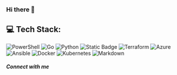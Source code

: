 ### Hi there 👋


## 💻 Tech Stack:
![PowerShell](https://img.shields.io/badge/PowerShell-012456.svg?style=flat&logo=PowerShell&logoColor=White)  ![Go](https://img.shields.io/badge/go-%2300ADD8.svg?style=flat&logo=go&logoColor=white)  ![Python](https://img.shields.io/badge/python-3670A0?style=flat&logo=python&logoColor=ffdd54)  ![Static Badge](https://img.shields.io/badge/AzureDevOps-2596be.svg?style=flat&logo=Azure%20DevOps&logoColor=White)  ![Terraform](https://img.shields.io/badge/terraform-%235835CC.svg?style=flat&logo=terraform&logoColor=white)  ![Azure](https://img.shields.io/badge/azure-%230072C6.svg?style=flat&logo=azure-devops&logoColor=white)  ![Ansible](https://img.shields.io/badge/ansible-%231A1918.svg?style=flat&logo=ansible&logoColor=white)  ![Docker](https://img.shields.io/badge/docker-%230db7ed.svg?style=flat&logo=docker&logoColor=white)  ![Kubernetes](https://img.shields.io/badge/kubernetes-%23326ce5.svg?style=flat&logo=kubernetes&logoColor=white)  ![Markdown](https://img.shields.io/badge/markdown-%23000000.svg?style=flat&logo=markdown&logoColor=white)

##### Connect with me 



<!--
**cloudwithayu/cloudwithayu** is a ✨ _special_ ✨ repository because its `README.md` (this file) appears on your GitHub profile.

Here are some ideas to get you started:

- 🔭 I’m currently working on ...
- 🌱 I’m currently learning ...
- 👯 I’m looking to collaborate on ...
- 🤔 I’m looking for help with ...
- 💬 Ask me about ...
- 📫 How to reach me: ...
- 😄 Pronouns: ...
- ⚡ Fun fact: ...
-->
